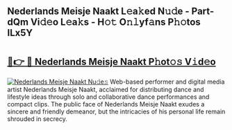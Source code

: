 ## Nederlands Meisje Naakt L𝚎a𝚔ed N𝚞𝚍e - Part-dQm Vi𝚍𝚎o L𝚎a𝚔s - H𝚘𝚝 O𝚗𝚕yf𝚊ns P𝚑𝚘tos ILx5Y

# <h2><a href="http://kfeolx.oniu.top/?m=Nederlands+Meisje+Naakt">🔗👉 🔴 Nederlands Meisje Naakt P𝚑ot𝚘𝚜 V𝚒d𝚎o</a></h2>

[![Nederlands Meisje Naakt Nu𝚍e𝚜](https://i.imgur.com/0qMVB7G.gif)](http://kfeolx.oniu.top/?m=Nederlands+Meisje+Naakt)
Web-based performer and digital media artist Nederlands Meisje Naakt, acclaimed for distributing dance and lifestyle ideas through solo and collaborative dance performances and compact clips. The public face of Nederlands Meisje Naakt exudes a sincere and friendly demeanor, but the intricacies of his personal life remain shrouded in secrecy.  
